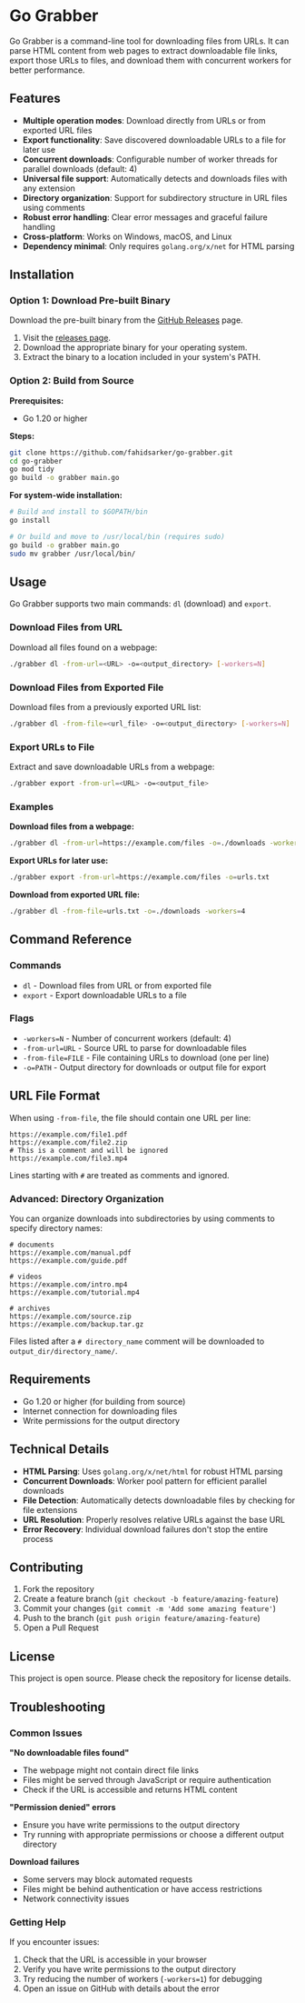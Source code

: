 # Go Grabber

Go Grabber is a command-line tool for downloading files from URLs. It can parse HTML content from web pages to extract downloadable file links, export those URLs to files, and download them with concurrent workers for better performance.

## Features

- **Multiple operation modes**: Download directly from URLs or from exported URL files
- **Export functionality**: Save discovered downloadable URLs to a file for later use
- **Concurrent downloads**: Configurable number of worker threads for parallel downloads (default: 4)
- **Universal file support**: Automatically detects and downloads files with any extension
- **Directory organization**: Support for subdirectory structure in URL files using comments
- **Robust error handling**: Clear error messages and graceful failure handling
- **Cross-platform**: Works on Windows, macOS, and Linux
- **Dependency minimal**: Only requires `golang.org/x/net` for HTML parsing

## Installation

### Option 1: Download Pre-built Binary
Download the pre-built binary from the [GitHub Releases](https://github.com/fahidsarker/go-grabber/releases) page.

1. Visit the [releases page](https://github.com/fahidsarker/go-grabber/releases).
2. Download the appropriate binary for your operating system.
3. Extract the binary to a location included in your system's PATH.

### Option 2: Build from Source

**Prerequisites:**
- Go 1.20 or higher

**Steps:**
```bash
git clone https://github.com/fahidsarker/go-grabber.git
cd go-grabber
go mod tidy
go build -o grabber main.go
```

**For system-wide installation:**
```bash
# Build and install to $GOPATH/bin
go install

# Or build and move to /usr/local/bin (requires sudo)
go build -o grabber main.go
sudo mv grabber /usr/local/bin/
```

## Usage

Go Grabber supports two main commands: `dl` (download) and `export`.

### Download Files from URL
Download all files found on a webpage:
```bash
./grabber dl -from-url=<URL> -o=<output_directory> [-workers=N]
```

### Download Files from Exported File
Download files from a previously exported URL list:
```bash
./grabber dl -from-file=<url_file> -o=<output_directory> [-workers=N]
```

### Export URLs to File
Extract and save downloadable URLs from a webpage:
```bash
./grabber export -from-url=<URL> -o=<output_file>
```

### Examples

**Download files from a webpage:**
```bash
./grabber dl -from-url=https://example.com/files -o=./downloads -workers=8
```

**Export URLs for later use:**
```bash
./grabber export -from-url=https://example.com/files -o=urls.txt
```

**Download from exported URL file:**
```bash
./grabber dl -from-file=urls.txt -o=./downloads -workers=4
```

## Command Reference

### Commands
- `dl` - Download files from URL or from exported file
- `export` - Export downloadable URLs to a file

### Flags
- `-workers=N` - Number of concurrent workers (default: 4)
- `-from-url=URL` - Source URL to parse for downloadable files
- `-from-file=FILE` - File containing URLs to download (one per line)
- `-o=PATH` - Output directory for downloads or output file for export

## URL File Format

When using `-from-file`, the file should contain one URL per line:
```
https://example.com/file1.pdf
https://example.com/file2.zip
# This is a comment and will be ignored
https://example.com/file3.mp4
```

Lines starting with `#` are treated as comments and ignored.

### Advanced: Directory Organization

You can organize downloads into subdirectories by using comments to specify directory names:

```
# documents
https://example.com/manual.pdf
https://example.com/guide.pdf

# videos
https://example.com/intro.mp4
https://example.com/tutorial.mp4

# archives
https://example.com/source.zip
https://example.com/backup.tar.gz
```

Files listed after a `# directory_name` comment will be downloaded to `output_dir/directory_name/`.

## Requirements

- Go 1.20 or higher (for building from source)
- Internet connection for downloading files
- Write permissions for the output directory

## Technical Details

- **HTML Parsing**: Uses `golang.org/x/net/html` for robust HTML parsing
- **Concurrent Downloads**: Worker pool pattern for efficient parallel downloads
- **File Detection**: Automatically detects downloadable files by checking for file extensions
- **URL Resolution**: Properly resolves relative URLs against the base URL
- **Error Recovery**: Individual download failures don't stop the entire process

## Contributing

1. Fork the repository
2. Create a feature branch (`git checkout -b feature/amazing-feature`)
3. Commit your changes (`git commit -m 'Add some amazing feature'`)
4. Push to the branch (`git push origin feature/amazing-feature`)
5. Open a Pull Request

## License

This project is open source. Please check the repository for license details.

## Troubleshooting

### Common Issues

**"No downloadable files found"**
- The webpage might not contain direct file links
- Files might be served through JavaScript or require authentication
- Check if the URL is accessible and returns HTML content

**"Permission denied" errors**
- Ensure you have write permissions to the output directory
- Try running with appropriate permissions or choose a different output directory

**Download failures**
- Some servers may block automated requests
- Files might be behind authentication or have access restrictions
- Network connectivity issues

### Getting Help

If you encounter issues:
1. Check that the URL is accessible in your browser
2. Verify you have write permissions to the output directory
3. Try reducing the number of workers (`-workers=1`) for debugging
4. Open an issue on GitHub with details about the error